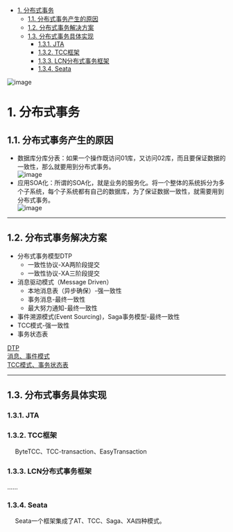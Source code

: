 
<!-- TOC -->

- [1. 分布式事务](#1-分布式事务)
    - [1.1. 分布式事务产生的原因](#11-分布式事务产生的原因)
    - [1.2. 分布式事务解决方案](#12-分布式事务解决方案)
    - [1.3. 分布式事务具体实现](#13-分布式事务具体实现)
        - [1.3.1. JTA](#131-jta)
        - [1.3.2. TCC框架](#132-tcc框架)
        - [1.3.3. LCN分布式事务框架](#133-lcn分布式事务框架)
        - [1.3.4. Seata](#134-seata)

<!-- /TOC -->


<!-- 
两天，我把分布式事务搞完了 
https://mp.weixin.qq.com/s/amuBimPo7lnfsfo5Pyzc-w

https://mp.weixin.qq.com/s/XknegP66mnYboiBx556Kzw

SpringCloud微服务架构中分布式事务解决方案 
https://mp.weixin.qq.com/s/3i1QA5th4C9GRw17jlovxQ
-->

<!--
~～～～～～～～～～～～～～～～～～～～～～～～～～～～～～～～～～～～～～～～～～～
https://mp.weixin.qq.com/s?__biz=MzI5ODQ2MzI3NQ==&mid=2247487531&idx=1&sn=b3fbc4dee7cea4a78db062a4a656afdf&chksm=eca4296fdbd3a079a8e328ec7946ced7d1f94c0f105463743a8bee569bae6da00bf2133c3e1a&mpshare=1&scene=1&srcid=&sharer_sharetime=1564202929646&sharer_shareid=b256218ead787d58e0b58614a973d00d&key=ecc4386bb884a7b134f7967009b30d8850e84095233bdb465a9d85c893c9d20f24ac5d5c020310846ccee37aa2e8173504c6cfc1df58512d821d0e4576cf5551069f7159d6583c1ffafa2c3922d85c13&ascene=1&uin=MTE1MTYxNzY2MQ%3D%3D&devicetype=Windows+10&version=62060834&lang=zh_CN&pass_ticket=FpawTdCfFbNulIqKIET55TinFCVk8qXp4EKE58T1l6zm9idpTXvh4%2BicV3hbPZAB
~~
-->

![image](https://gitee.com/wt1814/pic-host/raw/master/images/microService/problems/problem-33.png)  

# 1. 分布式事务  

## 1.1. 分布式事务产生的原因  
* 数据库分库分表：如果一个操作既访问01库，又访问02库，而且要保证数据的一致性，那么就要用到分布式事务。  
![image](https://gitee.com/wt1814/pic-host/raw/master/images/microService/problems/problem-1.png)  
* 应用SOA化：所谓的SOA化，就是业务的服务化。将一个整体的系统拆分为多个子系统，每个子系统都有自己的数据库，为了保证数据一致性，就需要用到分布式事务。  
![image](https://gitee.com/wt1814/pic-host/raw/master/images/microService/problems/problem-2.png)  

----
## 1.2. 分布式事务解决方案  

* 分布式事务模型DTP   
    * 一致性协议-XA两阶段提交
    * 一致性协议-XA三阶段提交
* 消息驱动模式（Message Driven）
    * 本地消息表（异步确保）-强一致性
    * 事务消息-最终一致性
    * 最大努力通知-最终一致性
* 事件溯源模式(Event Sourcing)，Saga事务模型-最终一致性 
* TCC模式-强一致性
* 事务状态表

[DTP](/docs/microService/thinking/DistributedTransaction-1.md)    
[消息、事件模式](/docs/microService/thinking/DistributedTransaction-2.md)   
[TCC模式、事务状态表](/docs/microService/thinking/DistributedTransaction-3.md)   

---
## 1.3. 分布式事务具体实现  
### 1.3.1. JTA  

### 1.3.2. TCC框架  
&emsp; ByteTCC、TCC-transaction、EasyTransaction  

### 1.3.3. LCN分布式事务框架  
<!-- 
https://mp.weixin.qq.com/s/xe0M5GsmtNWbWEygIFFfig
-->
......

### 1.3.4. Seata  
<!-- 
https://seata.io/zh-cn/docs/overview/what-is-seata.html
-->
&emsp; Seata一个框架集成了AT、TCC、Saga、XA四种模式。  



